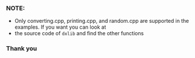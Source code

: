 ### NOTE:
- Only converting.cpp, printing.cpp, and random.cpp are supported in the examples. If you want you can look at
- the source code of ``dxlib`` and find the other functions

### Thank you
